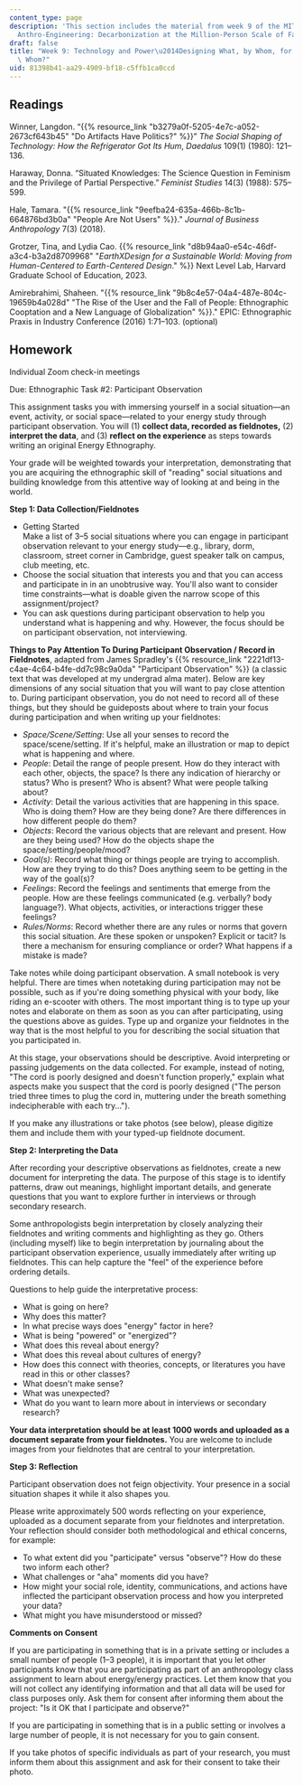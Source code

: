 ```yaml
---
content_type: page
description: 'This section includes the material from week 9 of the MIT course 21A.S01,
  Anthro-Engineering: Decarbonization at the Million-Person Scale of Fall 2023.'
draft: false
title: "Week 9: Technology and Power\u2014Designing What, by Whom, for Whom, and with\
  \ Whom?"
uid: 81398b41-aa29-4909-bf18-c5ffb1ca0ccd
---
```

## Readings

Winner, Langdon. “{{% resource_link "b3279a0f-5205-4e7c-a052-2673cf643b45" "Do Artifacts Have Politics?" %}}” *The Social Shaping of Technology: How the Refrigerator Got Its Hum*, *Daedalus* 109(1) (1980): 121–136.

Haraway, Donna. “Situated Knowledges: The Science Question in Feminism and the Privilege of Partial Perspective.” *Feminist Studies* 14(3) (1988): 575–599.

Hale, Tamara. "{{% resource_link "9eefba24-635a-466b-8c1b-664876bd3b0a" "People Are Not Users" %}}." *Journal of Business Anthropology* 7(3) (2018).

Grotzer, Tina, and Lydia Cao. {{% resource_link "d8b94aa0-e54c-46df-a3c4-b3a2d8709968" "*EarthXDesign for a Sustainable World: Moving from Human-Centered to Earth-Centered Design*." %}} Next Level Lab, Harvard Graduate School of Education, 2023.

Amirebrahimi, Shaheen. "{{% resource_link "9b8c4e57-04a4-487e-804c-19659b4a028d" "The Rise of the User and the Fall of People: Ethnographic Cooptation and a New Language of Globalization" %}}." EPIC: Ethnographic Praxis in Industry Conference (2016) 1:71–103. (optional)

## Homework

Individual Zoom check-in meetings

Due: Ethnographic Task #2: Participant Observation

This assignment tasks you with immersing yourself in a social situation—an event, activity, or social space—related to your energy study through participant observation. You will (1) **collect data, recorded as fieldnotes,** (2) **interpret the data**, and (3) **reflect on the experience** as steps towards writing an original Energy Ethnography.

Your grade will be weighted towards your interpretation, demonstrating that you are acquiring the ethnographic skill of "reading" social situations and building knowledge from this attentive way of looking at and being in the world. 

**Step 1: Data Collection/Fieldnotes**

- Getting Started   
    Make a list of 3–5 social situations where you can engage in participant observation relevant to your energy study—e.g., library, dorm, classroom, street corner in Cambridge, guest speaker talk on campus, club meeting, etc.
- Choose the social situation that interests you and that you can access and participate in in an unobtrusive way. You'll also want to consider time constraints—what is doable given the narrow scope of this assignment/project? 
- You can ask questions during participant observation to help you understand what is happening and why. However, the focus should be on participant observation, not interviewing.

**Things to Pay Attention To During Participant Observation / Record in Fieldnotes**, adapted from James Spradley's {{% resource_link "2221df13-c4ae-4c64-b4fe-dd7c98c9a0da" "Participant Observation" %}} (a classic text that was developed at my undergrad alma mater). Below are key dimensions of any social situation that you will want to pay close attention to. During participant observation, you do not need to record all of these things, but they should be guideposts about where to train your focus during participation and when writing up your fieldnotes: 

- *Space/Scene/Setting*: Use all your senses to record the space/scene/setting. If it's helpful, make an illustration or map to depict what is happening and where. 
- *People*: Detail the range of people present. How do they interact with each other, objects, the space? Is there any indication of hierarchy or status? Who is present? Who is absent? What were people talking about?
- *Activity*: Detail the various activities that are happening in this space. Who is doing them? How are they being done? Are there differences in how different people do them?
- *Objects*: Record the various objects that are relevant and present. How are they being used? How do the objects shape the space/setting/people/mood? 
- *Goal(s)*: Record what thing or things people are trying to accomplish. How are they trying to do this? Does anything seem to be getting in the way of the goal(s)? 
- *Feelings*: Record the feelings and sentiments that emerge from the people. How are these feelings communicated (e.g. verbally? body language?). What objects, activities, or interactions trigger these feelings? 
- *Rules/Norms*: Record whether there are any rules or norms that govern this social situation. Are these spoken or unspoken? Explicit or tacit? Is there a mechanism for ensuring compliance or order? What happens if a mistake is made?

Take notes while doing participant observation. A small notebook is very helpful. There are times when notetaking during participation may not be possible, such as if you're doing something physical with your body, like riding an e-scooter with others. The most important thing is to type up your notes and elaborate on them as soon as you can after participating, using the questions above as guides. Type up and organize your fieldnotes in the way that is the most helpful to you for describing the social situation that you participated in.

At this stage, your observations should be descriptive. Avoid interpreting or passing judgements on the data collected. For example, instead of noting, "The cord is poorly designed and doesn't function properly," explain what aspects make you suspect that the cord is poorly designed ("The person tried three times to plug the cord in, muttering under the breath something indecipherable with each try…").

If you make any illustrations or take photos (see below), please digitize them and include them with your typed-up fieldnote document.

**Step 2: Interpreting the Data**

After recording your descriptive observations as fieldnotes, create a new document for interpreting the data. The purpose of this stage is to identify patterns, draw out meanings, highlight important details, and generate questions that you want to explore further in interviews or through secondary research. 

Some anthropologists begin interpretation by closely analyzing their fieldnotes and writing comments and highlighting as they go. Others (including myself) like to begin interpretation by journaling about the participant observation experience, usually immediately after writing up fieldnotes. This can help capture the "feel" of the experience before ordering details.

Questions to help guide the interpretative process:

- What is going on here?
- Why does this matter?
- In what precise ways does "energy" factor in here? 
- What is being "powered" or "energized"?
- What does this reveal about energy?
- What does this reveal about cultures of energy?
- How does this connect with theories, concepts, or literatures you have read in this or other classes?
- What doesn't make sense?
- What was unexpected?
- What do you want to learn more about in interviews or secondary research?

**Your data interpretation should be at least 1000 words and uploaded as a document separate from your fieldnotes.** You are welcome to include images from your fieldnotes that are central to your interpretation. 

**Step 3: Reflection**

Participant observation does not feign objectivity. Your presence in a social situation shapes it while it also shapes you. 

Please write approximately 500 words reflecting on your experience, uploaded as a document separate from your fieldnotes and interpretation. Your reflection should consider both methodological and ethical concerns, for example:

- To what extent did you "participate" versus "observe"? How do these two inform each other?
- What challenges or "aha" moments did you have?
- How might your social role, identity, communications, and actions have inflected the participant observation process and how you interpreted your data?
- What might you have misunderstood or missed?

**Comments on Consent**

If you are participating in something that is in a private setting or includes a small number of people (1–3 people), it is important that you let other participants know that you are participating as part of an anthropology class assignment to learn about energy/energy practices. Let them know that you will not collect any identifying information and that all data will be used for class purposes only. Ask them for consent after informing them about the project: "Is it OK that I participate and observe?"

If you are participating in something that is in a public setting or involves a large number of people, it is not necessary for you to gain consent.

If you take photos of specific individuals as part of your research, you must inform them about this assignment and ask for their consent to take their photo.